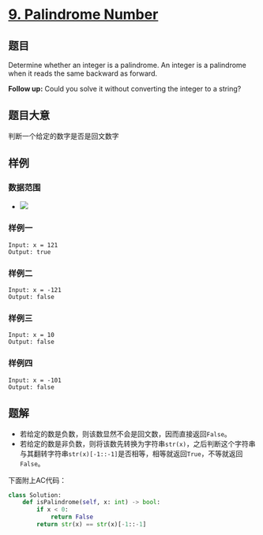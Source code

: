 # [9. Palindrome Number](https://leetcode.com/problems/palindrome-number/)
## 题目
Determine whether an integer is a palindrome. An integer is a palindrome when it reads the same backward as forward.

**Follow up:** Could you solve it without converting the integer to a string?
## 题目大意
判断一个给定的数字是否是回文数字
## 样例
### 数据范围
- <!-- $-2^{31}\leqslant x \leqslant 2^{31}-1$ --> <img src="https://render.githubusercontent.com/render/math?math=-2%5E%7B31%7D%5Cleqslant%20x%20%5Cleqslant%202%5E%7B31%7D-1">

### 样例一
```
Input: x = 121
Output: true
```
### 样例二
```
Input: x = -121
Output: false
```
### 样例三
```
Input: x = 10
Output: false
```
### 样例四
```
Input: x = -101
Output: false
```
## 题解
- 若给定的数是负数，则该数显然不会是回文数，因而直接返回`False`。
- 若给定的数是非负数，则将该数先转换为字符串`str(x)`，之后判断这个字符串与其翻转字符串`str(x)[-1::-1]`是否相等，相等就返回`True`，不等就返回`False`。

下面附上AC代码：
```py
class Solution:
    def isPalindrome(self, x: int) -> bool:
        if x < 0:
            return False
        return str(x) == str(x)[-1::-1]
```